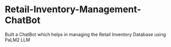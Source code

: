 # Retail-Inventory-Management-ChatBot
Built a ChatBot which helps in managing the Retail Inventory Database using PaLM2 LLM
